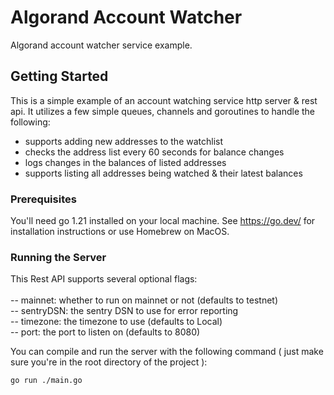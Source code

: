 # Algorand Account Watcher
Algorand account watcher service example.

## Getting Started
This is a simple example of an account watching service http server & rest api. It utilizes a few simple queues, channels and goroutines to handle the following:
- supports adding new addresses to the watchlist
- checks the address list every 60 seconds for balance changes
- logs changes in the balances of listed addresses
- supports listing all addresses being watched & their latest balances

### Prerequisites
You'll need go 1.21 installed on your local machine. See https://go.dev/ for installation instructions or use Homebrew on MacOS.

### Running the Server

This Rest API supports several optional flags:
<br><br> -- mainnet: whether to run on mainnet or not (defaults to testnet)
<br> -- sentryDSN: the sentry DSN to use for error reporting
<br> -- timezone: the timezone to use (defaults to Local)
<br> -- port: the port to listen on (defaults to 8080)

You can compile and run the server with the following command
( just make sure you're in the root directory of the project ):
```bash
go run ./main.go
```
